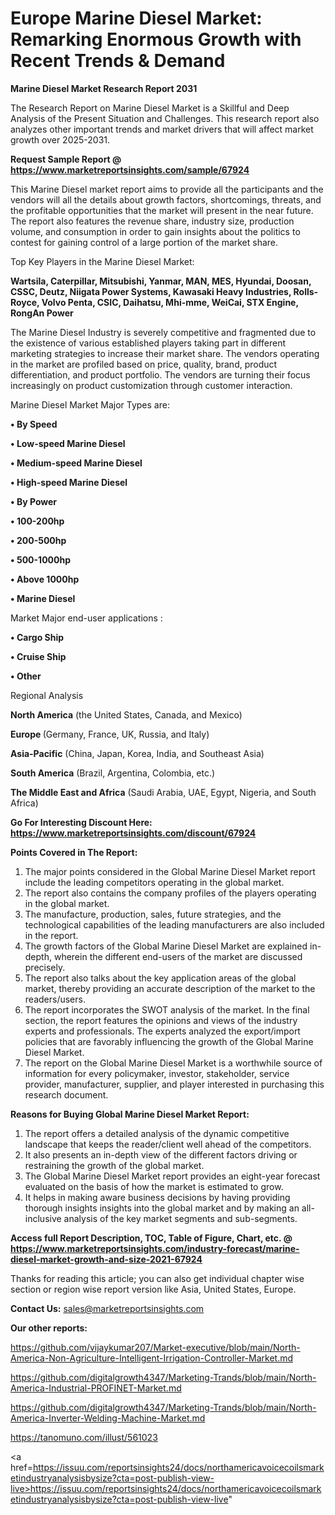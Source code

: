 # Europe Marine Diesel Market: Remarking Enormous Growth with Recent Trends & Demand

<strong>Marine Diesel Market Research Report 2031</strong>

The Research Report on Marine Diesel Market is a Skillful and Deep Analysis of the Present Situation and Challenges. This research report also analyzes other important trends and market drivers that will affect market growth over 2025-2031.

<strong>Request Sample Report @ <a href=https://www.marketreportsinsights.com/sample/67924>https://www.marketreportsinsights.com/sample/67924</a></strong>

This Marine Diesel market report aims to provide all the participants and the vendors will all the details about growth factors, shortcomings, threats, and the profitable opportunities that the market will present in the near future. The report also features the revenue share, industry size, production volume, and consumption in order to gain insights about the politics to contest for gaining control of a large portion of the market share.

Top Key Players in the Marine Diesel Market:

<strong>Wartsila, Caterpillar, Mitsubishi, Yanmar, MAN, MES, Hyundai, Doosan, CSSC, Deutz, Niigata Power Systems, Kawasaki Heavy Industries, Rolls-Royce, Volvo Penta, CSIC, Daihatsu, Mhi-mme, WeiCai, STX Engine, RongAn Power</strong>

The Marine Diesel Industry is severely competitive and fragmented due to the existence of various established players taking part in different marketing strategies to increase their market share. The vendors operating in the market are profiled based on price, quality, brand, product differentiation, and product portfolio. The vendors are turning their focus increasingly on product customization through customer interaction.

Marine Diesel Market Major Types are:

<strong>• By Speed

• Low-speed Marine Diesel

• Medium-speed Marine Diesel

• High-speed Marine Diesel

• By Power

• 100-200hp

• 200-500hp

• 500-1000hp

• Above 1000hp

• Marine Diesel</strong>

Market Major end-user applications :

<strong>• Cargo Ship

• Cruise Ship

• Other</strong>

Regional Analysis

</u><strong><b>North America</b></strong> (the United States, Canada, and Mexico)

<strong><b>Europe </b></strong>(Germany, France, UK, Russia, and Italy)

<strong><b>Asia-Pacific</b></strong> (China, Japan, Korea, India, and Southeast Asia)

<strong><b>South America</b></strong> (Brazil, Argentina, Colombia, etc.)

<strong><b>The Middle East and Africa</b></strong> (Saudi Arabia, UAE, Egypt, Nigeria, and South Africa)

<strong>Go For Interesting Discount Here: <a href=https://www.marketreportsinsights.com/discount/67924>https://www.marketreportsinsights.com/discount/67924</a></strong>

<strong>Points Covered in The Report:</strong>
<ol>
  <li>The major points considered in the Global Marine Diesel Market report include the leading competitors operating in the global market.</li>
  <li>The report also contains the company profiles of the players operating in the global market.</li>
  <li>The manufacture, production, sales, future strategies, and the technological capabilities of the leading manufacturers are also included in the report.</li>
  <li>The growth factors of the Global Marine Diesel Market are explained in-depth, wherein the different end-users of the market are discussed precisely.</li>
  <li>The report also talks about the key application areas of the global market, thereby providing an accurate description of the market to the readers/users.</li>
  <li>The report incorporates the SWOT analysis of the market. In the final section, the report features the opinions and views of the industry experts and professionals. The experts analyzed the export/import policies that are favorably influencing the growth of the Global Marine Diesel Market.</li>
  <li>The report on the Global Marine Diesel Market is a worthwhile source of information for every policymaker, investor, stakeholder, service provider, manufacturer, supplier, and player interested in purchasing this research document.</li>
</ol>
<strong>Reasons for Buying Global Marine Diesel Market Report:</strong>

<ol>
  <li>The report offers a detailed analysis of the dynamic competitive landscape that keeps the reader/client well ahead of the competitors.</li>
  <li>It also presents an in-depth view of the different factors driving or restraining the growth of the global market.</li>
  <li>The Global Marine Diesel Market report provides an eight-year forecast evaluated on the basis of how the market is estimated to grow.</li>
  <li>It helps in making aware business decisions by having providing thorough insights insights into the global market and by making an all-inclusive analysis of the key market segments and sub-segments.</li>
</ol>
<strong>Access full Report Description, TOC, Table of Figure, Chart, etc. @ <a href=https://www.marketreportsinsights.com/industry-forecast/marine-diesel-market-growth-and-size-2021-67924>https://www.marketreportsinsights.com/industry-forecast/marine-diesel-market-growth-and-size-2021-67924</a></strong>


Thanks for reading this article; you can also get individual chapter wise section or region wise report version like Asia, United States, Europe.

<strong>Contact Us:</strong>
sales@marketreportsinsights.com

<strong>Our other reports:</strong>

<a href=https://github.com/vijaykumar207/Market-executive/blob/main/North-America-Non-Agriculture-Intelligent-Irrigation-Controller-Market.md>https://github.com/vijaykumar207/Market-executive/blob/main/North-America-Non-Agriculture-Intelligent-Irrigation-Controller-Market.md</a>

<a href=https://github.com/digitalgrowth4347/Marketing-Trands/blob/main/North-America-Industrial-PROFINET-Market.md>https://github.com/digitalgrowth4347/Marketing-Trands/blob/main/North-America-Industrial-PROFINET-Market.md</a>

<a href=https://github.com/digitalgrowth4347/Marketing-Trands/blob/main/North-America-Inverter-Welding-Machine-Market.md>https://github.com/digitalgrowth4347/Marketing-Trands/blob/main/North-America-Inverter-Welding-Machine-Market.md</a>

<a href=https://tanomuno.com/illust/561023>https://tanomuno.com/illust/561023</a>

<a href=https://issuu.com/reportsinsights24/docs/northamericavoicecoilsmarketindustryanalysisbysize?cta=post-publish-view-live>https://issuu.com/reportsinsights24/docs/northamericavoicecoilsmarketindustryanalysisbysize?cta=post-publish-view-live</a>"
